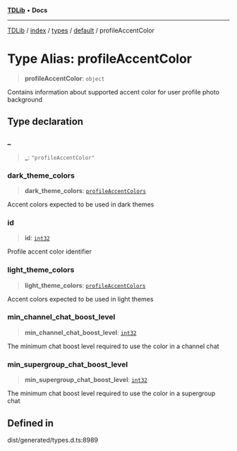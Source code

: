 [**TDLib**](../../../../../../README.md) • **Docs**

***

[TDLib](../../../../../../modules.md) / [index](../../../../../README.md) / [types](../../../README.md) / [default](../README.md) / profileAccentColor

# Type Alias: profileAccentColor

> **profileAccentColor**: `object`

Contains information about supported accent color for user profile photo background

## Type declaration

### \_

> **\_**: `"profileAccentColor"`

### dark\_theme\_colors

> **dark\_theme\_colors**: [`profileAccentColors`](profileAccentColors-1.md)

Accent colors expected to be used in dark themes

### id

> **id**: [`int32`](int32-1.md)

Profile accent color identifier

### light\_theme\_colors

> **light\_theme\_colors**: [`profileAccentColors`](profileAccentColors-1.md)

Accent colors expected to be used in light themes

### min\_channel\_chat\_boost\_level

> **min\_channel\_chat\_boost\_level**: [`int32`](int32-1.md)

The minimum chat boost level required to use the color in a channel chat

### min\_supergroup\_chat\_boost\_level

> **min\_supergroup\_chat\_boost\_level**: [`int32`](int32-1.md)

The minimum chat boost level required to use the color in a supergroup chat

## Defined in

dist/generated/types.d.ts:8989
